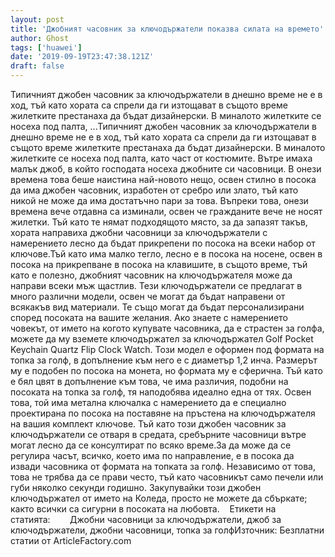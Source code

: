 ```yaml
---
layout: post
title: 'Джобният часовник за ключодържатели показва силата на времето'
author: Ghost
tags: ['huawei']
date: '2019-09-19T23:47:38.121Z'
draft: false
---
```


Типичният джобен часовник за ключодържатели в днешно време не е в ход, тъй като хората са спрели да ги изтощават в същото време жилетките престанаха да бъдат дизайнерски. В миналото жилетките се носеха под палта, ...Типичният джобен часовник за ключодържатели в днешно време не е в ход, тъй като хората са спрели да ги изтощават в същото време жилетките престанаха да бъдат дизайнерски. В миналото жилетките се носеха под палта, като част от костюмите. Вътре имаха малък джоб, в който господата носеха джобните си часовници. В онези времена това беше наистина най-новото нещо, освен стилно в посока да има джобен часовник, изработен от сребро или злато, тъй като никой не може да има достатъчно пари за това. Въпреки това, онези времена вече отдавна са изминали, освен че гражданите вече не носят жилетки. Тъй като те нямат подходящото място, за да запазят такъв, хората направиха джобни часовници за ключодържатели с намерението лесно да бъдат прикрепени по посока на всеки набор от ключове.Тъй като има малко тегло, лесно е в посока на носене, освен в посока на прикрепване в посока на клавишите, в същото време, тъй като е полезно, джобният часовник на ключодържателя може да направи всеки мъж щастлив. Тези ключодържатели се предлагат в много различни модели, освен че могат да бъдат направени от всякакъв вид материали. Те също могат да бъдат персонализирани според посоката на вашите желания. Ако знаете с намерението човекът, от името на когото купувате часовника, да е страстен за голфа, можете да му вземете ключодържател за ключодържател Golf Pocket Keychain Quartz Flip Clock Watch. Този модел е оформен под формата на топка за голф, в допълнение към него е с диаметър 1,2 инча. Размерът му е подобен по посока на монета, но формата му е сферична. Тъй като е бял цвят в допълнение към това, че има различия, подобни на посоката на топка за голф, тя наподобява идеално една от тях. Освен това, той има метална ключалка с намерението да е специално проектирана по посока на поставяне на пръстена на ключодържателя на вашия комплект ключове. Тъй като този джобен часовник за ключодържатели се отваря в средата, сребърните часовници вътре могат лесно да се консултират по всяко време.За да може да се регулира часът, всичко, което има по направление, е в посока да извади часовника от формата на топката за голф. Независимо от това, това не трябва да се прави често, тъй като часовникът само печели или губи няколко секунди годишно. Закупувайки този джобен ключодържател от името на Коледа, просто не можете да сбъркате; както всички са сигурни в посоката на любовта.    Етикети на статията:        Джобни часовници за ключодържатели, джоб за ключодържатели, джобни часовници, топка за голфИзточник: Безплатни статии от ArticleFactory.com
